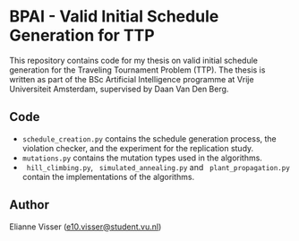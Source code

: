 # BPAI - Valid Initial Schedule Generation for TTP
This repository contains code for my thesis on valid initial schedule generation for the Traveling Tournament Problem (TTP).
The thesis is written as part of the BSc Artificial Intelligence programme at Vrije Universiteit Amsterdam, supervised by Daan Van Den Berg.

## Code
- ```schedule_creation.py``` contains the schedule generation process, the violation checker, and the experiment for the replication study.
- ```mutations.py``` contains the mutation types used in the algorithms.
- ``` hill_climbing.py```, ``` simulated_annealing.py``` and ``` plant_propagation.py``` contain the implementations of the algorithms.

## Author
Elianne Visser (e10.visser@student.vu.nl)
